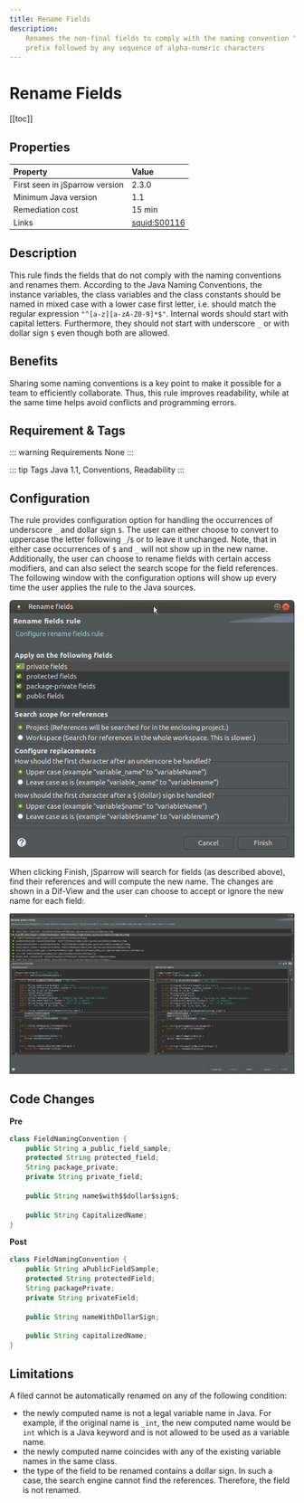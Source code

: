 ```yaml
---
title: Rename Fields
description:
    Renames the non-final fields to comply with the naming convention "^[a-z][a-zA-Z0-9]*$" i.e. a lower case 
    prefix followed by any sequence of alpha-numeric characters
---
```


# Rename Fields

[[toc]]

## Properties

| Property                        | Value |
|:------------------------------- |:----- |
| First seen in jSparrow version  | 2.3.0 |
| Minimum Java version            | 1.1   |
| Remediation cost                | 15 min |
| Links                           | [squid:S00116](https://sonarcloud.io/organizations/default/rules?open=squid%3AS00116&q=squid%3AS00116) |

## Description

This rule finds the fields that do not comply with the naming conventions and renames them. 
According to the Java Naming Conventions, the instance variables, the class variables and the class constants should be named in mixed case with a lower case first letter, i.e. should match the regular expression `"^[a-z][a-zA-Z0-9]*$"`. 
Internal words should start with capital letters. 
Furthermore, they should not start with underscore `_` or with dollar sign `$` even though both are allowed. 

## Benefits

Sharing some naming conventions is a key point to make it possible for a team to efficiently collaborate. 
Thus, this rule improves readability, while at the same time helps avoid conflicts and programming errors. 

## Requirement & Tags

::: warning Requirements
None
:::

::: tip Tags
Java 1.1, Conventions, Readability
:::

## Configuration

The rule provides configuration option for handling the occurrences of underscore `_` and dollar sign `$`. 
The user can either choose to convert to uppercase the letter following `_`/`$` or to leave it unchanged. 
Note, that in either case occurrences of `$` and `_` will not show up in the new name. 
Additionally, the user can choose to rename fields with certain access modifiers, and can also select the search scope for the field references. 
The following window with the configuration options will show up every time the user applies the rule to the Java sources. 

[ ![Rename fields rule wizard](/img/eclipse/rename_rule_wizard.png) ](/img/eclipse/rename_rule_wizard.png)

When clicking Finish, jSparrow will search for fields (as described above), find their references and will compute the new name. 
The changes are shown in a Dif-View and the user can choose to accept or ignore the new name for each field: 

[ ![Rename fields preview wizard](/img/eclipse/rename_field_preview_wizard.png) ](/img/eclipse/rename_field_preview_wizard.png)



## Code Changes

__Pre__
```java
class FieldNamingConvention {
    public String a_public_field_sample;
    protected String protected_field;
    String package_private;
    private String private_field;

    public String name$with$$dollar$sign$;

    public String CapitalizedName;
}
```

__Post__
```java
class FieldNamingConvention {
    public String aPublicFieldSample;
    protected String protectedField;
    String packagePrivate;
    private String privateField;

    public String nameWithDollarSign;

    public String capitalizedName;
}
```


## Limitations 

A filed cannot be automatically renamed on any of the following condition:

- the newly computed name is not a legal variable name in Java. For example, if the original name is `_int`, the new computed name would be `int` which is a Java keyword and is not allowed to be used as a variable name. 
- the newly computed name coincides with any of the existing variable names in the same class.
- the type of the field to be renamed contains a dollar sign. In such a case, the search engine cannot find the references. Therefore, the field is not renamed.